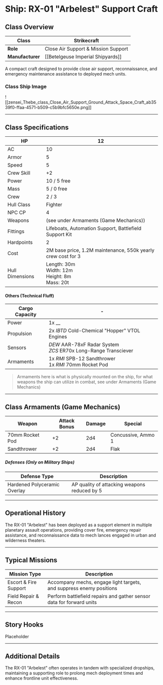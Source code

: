 # Ship: RX-01 "Arbelest" Support Craft

## Class Overview 

| **Class**        | Strikecraft                         |
| ---------------- | ----------------------------------- |
| **Role**         | Close Air Support & Mission Support |
| **Manufacturer** | [[Betelgeuse Imperial Shipyards]]   |

A compact craft designed to provide close air support, reconnaissance, and emergency maintenance assistance to deployed mech units.
### Class Ship Image

![[zensei_Thebe_class_Close_Air_Support_Ground_Attack_Space_Craft_ab3539f0-ffaa-4571-b509-c5b9bfc5650e.png]]

---

## Class Specifications 

| HP              | 12                                                           |
| --------------- | ------------------------------------------------------------ |
| AC              | 10                                                           |
| Armor           | 5                                                            |
| Speed           | 5                                                            |
| Crew Skill      | +2                                                           |
| Power           | 10 / 5 free                                                  |
| Mass            | 5 / 0 free                                                   |
| Crew            | 2 / 3                                                        |
| Hull Class      | Fighter                                                      |
| NPC CP          | 4                                                            |
| Weapons         | (see under Armaments (Game Mechanics))                       |
| Fittings        | Lifeboats, Automation Support, Battlefield Support Kit       |
| Hardpoints      | 2                                                            |
| Cost            | 2M base price, 1.2M maintenance, 550k yearly crew cost for 3 |
| Hull Dimensions | Length: 30m<br>Width: 12m<br>Height: 8m<br>Mass: 20t         |
#### Others (Technical Fluff)

| Cargo Capacity | -                                                                 |
| -------------- | ----------------------------------------------------------------- |
| Power          | 1x __                                                             |
| Propulsion     | 2x _IBTD_ Cold-Chemical "Hopper" VTOL Engines                     |
| Sensors        | _DEW_ AAR-78xF Radar System<br>_ZCS_ ER70x Long-Range Transciever |
| Armaments      | 1x *RMI* SPB-12 Sandthrower<br>1x _RMI_ 70mm Rocket Pod           |
> Armaments here is what is physically mounted on the ship, for what weapons the ship can utilize in combat, see under Armaments (Game Mechanics)

---

## Class Armaments (Game Mechanics)

| **Weapon**      | **Attack Bonus** | **Damage** | **Special**        |
| --------------- | ---------------- | ---------- | ------------------ |
| 70mm Rocket Pod | +2               | 2d4        | Concussive, Ammo 1 |
| Sandthrower     | +2               | 2d4        | Flak               |
##### Defenses (Only on Military Ships)

| **Defense Type**             | **Description**                              |
| ---------------------------- | -------------------------------------------- |
| Hardened Polyceramic Overlay | AP quality of attacking weapons reduced by 5 |

---

## Operational History 

The RX-01 "Arbelest" has been deployed as a support element in multiple planetary assault operations, providing cover fire, emergency repair assistance, and reconnaissance data to mech lances engaged in urban and wilderness theaters.

---

## Typical Missions 

| **Mission Type**      | **Description**                                                      |     |
| --------------------- | -------------------------------------------------------------------- | --- |
| Escort & Fire Support | Accompany mechs, engage light targets, and suppress enemy positions  |     |
| Field Repair & Recon  | Perform battlefield repairs and gather sensor data for forward units |     |

---

## Story Hooks 

Placeholder

---

## Additional Details 

The RX-01 "Arbelest" often operates in tandem with specialized dropships, maintaining a supporting role to prolong mech deployment times and enhance frontline unit effectiveness.